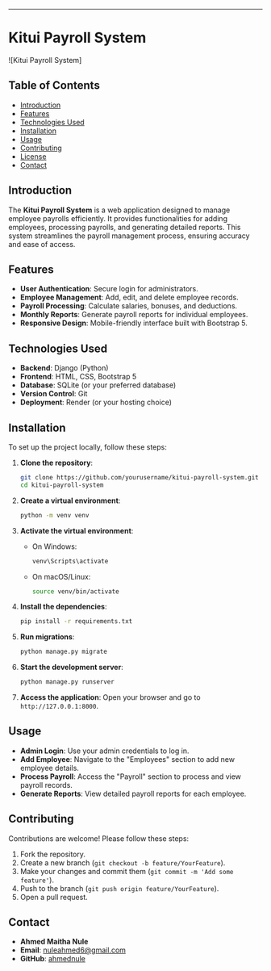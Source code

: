 ---

# Kitui Payroll System

![Kitui Payroll System]

## Table of Contents
- [Introduction](#introduction)
- [Features](#features)
- [Technologies Used](#technologies-used)
- [Installation](#installation)
- [Usage](#usage)
- [Contributing](#contributing)
- [License](#license)
- [Contact](#contact)

## Introduction
The **Kitui Payroll System** is a web application designed to manage employee payrolls efficiently. It provides functionalities for adding employees, processing payrolls, and generating detailed reports. This system streamlines the payroll management process, ensuring accuracy and ease of access.

## Features
- **User Authentication**: Secure login for administrators.
- **Employee Management**: Add, edit, and delete employee records.
- **Payroll Processing**: Calculate salaries, bonuses, and deductions.
- **Monthly Reports**: Generate payroll reports for individual employees.
- **Responsive Design**: Mobile-friendly interface built with Bootstrap 5.

## Technologies Used
- **Backend**: Django (Python)
- **Frontend**: HTML, CSS, Bootstrap 5
- **Database**: SQLite (or your preferred database)
- **Version Control**: Git
- **Deployment**: Render (or your hosting choice)

## Installation
To set up the project locally, follow these steps:

1. **Clone the repository**:
   ```bash
   git clone https://github.com/yourusername/kitui-payroll-system.git
   cd kitui-payroll-system
   ```

2. **Create a virtual environment**:
   ```bash
   python -m venv venv
   ```

3. **Activate the virtual environment**:
   - On Windows:
     ```bash
     venv\Scripts\activate
     ```
   - On macOS/Linux:
     ```bash
     source venv/bin/activate
     ```

4. **Install the dependencies**:
   ```bash
   pip install -r requirements.txt
   ```

5. **Run migrations**:
   ```bash
   python manage.py migrate
   ```

6. **Start the development server**:
   ```bash
   python manage.py runserver
   ```

7. **Access the application**: Open your browser and go to `http://127.0.0.1:8000`.

## Usage
- **Admin Login**: Use your admin credentials to log in.
- **Add Employee**: Navigate to the "Employees" section to add new employee details.
- **Process Payroll**: Access the "Payroll" section to process and view payroll records.
- **Generate Reports**: View detailed payroll reports for each employee.

## Contributing
Contributions are welcome! Please follow these steps:
1. Fork the repository.
2. Create a new branch (`git checkout -b feature/YourFeature`).
3. Make your changes and commit them (`git commit -m 'Add some feature'`).
4. Push to the branch (`git push origin feature/YourFeature`).
5. Open a pull request.


## Contact
- **Ahmed Maitha Nule**
- **Email**: nuleahmed6@gmail.com
- **GitHub**: [ahmednule](https://github.com/yourusername)
